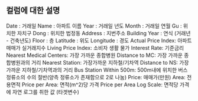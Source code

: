 ## 컬럼에 대한 설명

 Date : 거래일
 Name : 아파트 이름
 Year : 거래일 년도
 Month : 거래일 연월
 Gu : 위치한 자치구
 Dong : 위치한 법정동
 Address : 지번주소
 Building Year : 연식 (거래년 - 건축년도)
 Floor : 층
 Latitude : 위도
 Longitude : 경도
 Actual Price Index: 아파트 매매가 실거래지수
 Living Price Index: 소비자 생활 물가
 Interest Rate: 기준금리
 Nearest Medical Centers: 가장 가까운 종합병원
 Distance to MC: 가장 가까운 종합병원과의 거리
 Nearest Station: 가장가까운 지하철/기차역
 Distance to NS: 가장 가까운 지하철/기차역과의 거리
 Bus Station Within 500m: 500m내에 위치한 버스정류소의 수의 절반(양측 정류소가 존재함으로 2로 나눔)
 Price: 매매가(만원)
 Area: 전용면적
 Price per Area: 면적(m^2)당 가격 
 Price per Area Log Scale: 면적당 가격에 자연 로그를 취한 값 (타겟변수)
